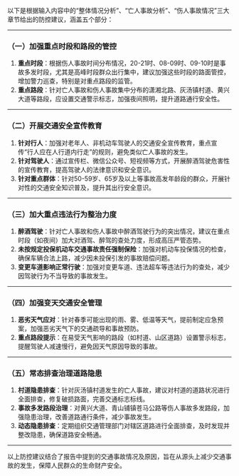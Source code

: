 以下是根据输入内容中的“整体情况分析”、“亡人事故分析”、“伤人事故情况”三大章节给出的防控建议，涵盖五个部分：

---

### （一）加强重点时段和路段的管控
1. **重点时段**：根据伤人事故时间分布情况，20-21时、08-09时、09-10时是事故多发时段，尤其是高峰时段群众出行集中，建议加强这些时段的路面管控，增加警力巡查，特别是对重点路段的监管。
2. **重点路段**：针对亡人事故和伤人事故集中分布的潇湘北路、灰汤镇村道、黄兴大道等路段，应设置交通警示标志，加强夜间照明，提升道路通行安全性。

---

### （二）开展交通安全宣传教育
1. **针对行人**：加强对老年人、非机动车驾驶人的交通安全宣传教育，重点宣传“行人应在人行道内行走”的规则，避免类似亡人事故的发生。
2. **针对驾驶人**：通过宣传栏、微信公众号、短视频等方式，开展醉酒驾驶危害性的宣传教育，提高驾驶人的法律意识和安全意识。
3. **针对重点群体**：针对50-59岁、65岁及以上等事故高发年龄段的群众，开展针对性的交通安全知识普及，提升其出行安全意识。

---

### （三）加大重点违法行为整治力度
1. **醉酒驾驶**：针对亡人事故和伤人事故中醉酒驾驶行为的突出情况，建议在重点时段（如夜间）加大对酒驾、醉驾的查处力度，形成高压严管态势。
2. **未按规定投保机动车交通事故责任强制保险**：加强对机动车投保情况的检查，确保车辆合法上路，减少因未投保引发的事故赔偿问题。
3. **变更车道影响正常行驶**：加强对变更车道、违法超车等违法行为的查处，减少因驾驶行为不当导致的事故发生。

---

### （四）加强变天交通安全管理
1. **恶劣天气应对**：针对春季可能出现的雨、雾、低温等天气，提前制定应急预案，加强恶劣天气下的交通疏导和事故预防。
2. **重点路段提示**：在易受天气影响的路段（如村道、山区道路）设置警示标志，提醒驾驶人减速慢行，避免因天气原因导致的事故。

---

### （五）常态排查治理道路隐患
1. **村道隐患排查**：针对灰汤镇村道发生的亡人事故，建议对村道的道路状况进行全面排查，修复破损路面，完善交通标志标线。
2. **事故多发路段治理**：对黄兴大道、青山铺镇苍马公路等伤人事故多发路段，加强隐患治理，改善道路通行条件，减少事故发生。
3. **动态隐患排查**：定期组织交通管理部门对辖区道路进行全面排查，及时发现并整改隐患，确保道路安全畅通。

---

以上防控建议结合了报告中提到的交通事故情况及原因，旨在从源头上减少交通事故的发生，保障人民群众的生命财产安全。
